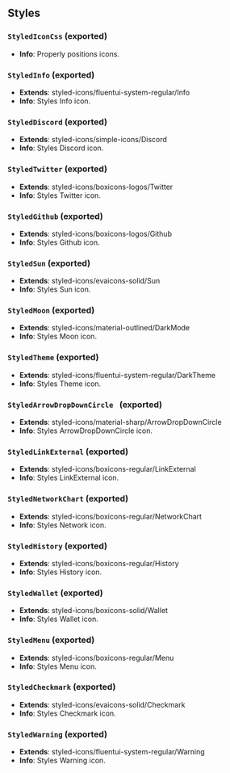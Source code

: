 ## Styles

### `StyledIconCss` (exported)
- **Info**: Properly positions icons.

### `StyledInfo` (exported)
- **Extends**: styled-icons/fluentui-system-regular/Info
- **Info**: Styles Info icon.

### `StyledDiscord` (exported)
- **Extends**: styled-icons/simple-icons/Discord
- **Info**: Styles Discord icon.

### `StyledTwitter` (exported)
- **Extends**: styled-icons/boxicons-logos/Twitter
- **Info**: Styles Twitter icon.

### `StyledGithub` (exported)
- **Extends**: styled-icons/boxicons-logos/Github
- **Info**: Styles Github icon.

### `StyledSun` (exported)
- **Extends**: styled-icons/evaicons-solid/Sun
- **Info**: Styles Sun icon.

### `StyledMoon` (exported)
- **Extends**: styled-icons/material-outlined/DarkMode
- **Info**: Styles Moon icon.

### `StyledTheme` (exported)
- **Extends**: styled-icons/fluentui-system-regular/DarkTheme
- **Info**: Styles Theme icon.

### `StyledArrowDropDownCircle ` (exported)
- **Extends**: styled-icons/material-sharp/ArrowDropDownCircle
- **Info**: Styles ArrowDropDownCircle icon.

### `StyledLinkExternal` (exported)
- **Extends**: styled-icons/boxicons-regular/LinkExternal
- **Info**: Styles LinkExternal icon.

### `StyledNetworkChart` (exported)
- **Extends**: styled-icons/boxicons-regular/NetworkChart
- **Info**: Styles Network icon.

### `StyledHistory` (exported)
- **Extends**: styled-icons/boxicons-regular/History
- **Info**: Styles History icon.

### `StyledWallet` (exported)
- **Extends**: styled-icons/boxicons-solid/Wallet
- **Info**: Styles Wallet icon.

### `StyledMenu` (exported)
- **Extends**: styled-icons/boxicons-regular/Menu
- **Info**: Styles Menu icon.

### `StyledCheckmark` (exported)
- **Extends**: styled-icons/evaicons-solid/Checkmark
- **Info**: Styles Checkmark icon.

### `StyledWarning` (exported)
- **Extends**: styled-icons/fluentui-system-regular/Warning
- **Info**: Styles Warning icon.
